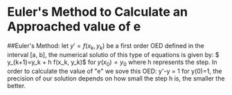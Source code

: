 # Euler's Method to Calculate an Approached value of e
##Euler's Method:
let $y' = f(x_k, y_k)$ be a first order OED defined in the interval [a, b], the numerical solutio of this type of equations is given by:
$ y_{k+1}=y_k + h f(x_k, y_k)$ for $y(x_0)=y_0$ where h represents the step.
In order to calculate the value of "e" we sove this OED:
y'-y = 1 for y(0)=1, the precision of our solution depends on how small the step h is, the smaller the better.
